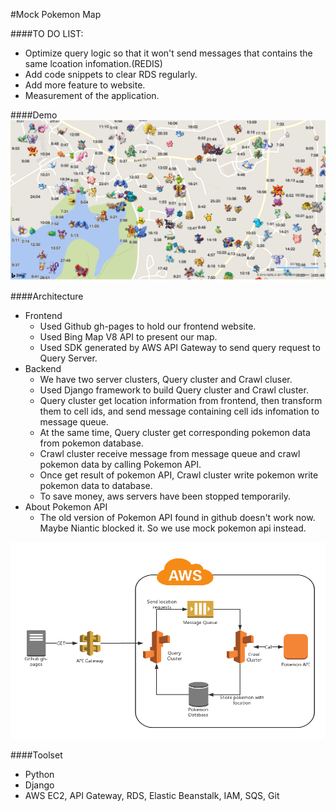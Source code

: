 #Mock Pokemon Map

####TO DO LIST:
- Optimize query logic so that it won't send messages that contains the same lcoation infomation.(REDIS)
- Add code snippets to clear RDS regularly.
- Add more feature to website.
- Measurement of the application.

####Demo
![](./img/demo.png)

####Architecture

- Frontend
	- Used Github gh-pages to hold our frontend website.
	- Used Bing Map V8 API to present our map.
	- Used SDK generated by AWS API Gateway to send query request to Query Server.
- Backend
	- We have two server clusters, Query cluster and Crawl cluser.
	- Used Django framework to build Query cluster and Crawl cluster.
	- Query cluster get location information from frontend, then transform them to cell ids, and send message containing cell ids infomation to message queue.
	- At the same time, Query cluster get corresponding pokemon data from pokemon database.
	- Crawl cluster receive message from message queue and crawl pokemon data by calling Pokemon API.
	- Once get result of pokemon API, Crawl cluster write pokemon write pokemon data to database.
	- To save money, aws servers have been stopped temporarily.
- About Pokemon API
	- The old version of Pokemon API found in github doesn't work now. Maybe Niantic blocked it. So we use mock pokemon api instead.
	
![](./img/Architecture.png)

####Toolset
- Python
- Django
- AWS EC2, API Gateway, RDS, Elastic Beanstalk, IAM, SQS, Git
